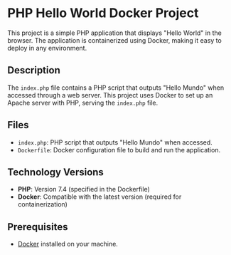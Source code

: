 # PHP Hello World Docker Project

This project is a simple PHP application that displays "Hello World" in the browser. The application is containerized using Docker, making it easy to deploy in any environment.

## Description

The `index.php` file contains a PHP script that outputs "Hello Mundo" when accessed through a web server. This project uses Docker to set up an Apache server with PHP, serving the `index.php` file.

## Files

- `index.php`: PHP script that outputs "Hello Mundo" when accessed.
- `Dockerfile`: Docker configuration file to build and run the application.

## Technology Versions

- **PHP**: Version 7.4 (specified in the Dockerfile)
- **Docker**: Compatible with the latest version (required for containerization)

## Prerequisites

- [Docker](https://docs.docker.com/get-docker/) installed on your machine.


